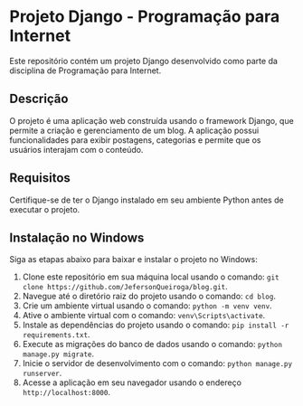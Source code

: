 # Projeto Django - Programação para Internet

Este repositório contém um projeto Django desenvolvido como parte da disciplina de Programação para Internet.

## Descrição

O projeto é uma aplicação web construída usando o framework Django, que permite a criação e gerenciamento de um blog. A aplicação possui funcionalidades para exibir postagens, categorias e permite que os usuários interajam com o conteúdo.

## Requisitos

Certifique-se de ter o Django instalado em seu ambiente Python antes de executar o projeto.

## Instalação no Windows

Siga as etapas abaixo para baixar e instalar o projeto no Windows:

1. Clone este repositório em sua máquina local usando o comando: `git clone https://github.com/JefersonQueiroga/blog.git`.
2. Navegue até o diretório raiz do projeto usando o comando: `cd blog`.
3. Crie um ambiente virtual usando o comando: `python -m venv venv`.
4. Ative o ambiente virtual com o comando: `venv\Scripts\activate`.
5. Instale as dependências do projeto usando o comando: `pip install -r requirements.txt`.
6. Execute as migrações do banco de dados usando o comando: `python manage.py migrate`.
7. Inicie o servidor de desenvolvimento com o comando: `python manage.py runserver`.
8. Acesse a aplicação em seu navegador usando o endereço `http://localhost:8000`.


